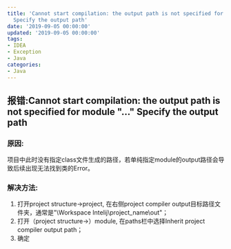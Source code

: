 ```yaml
---
title: 'Cannot start compilation: the output path is not specified for module "..."
  Specify the output path'
date: '2019-09-05 00:00:00'
updated: '2019-09-05 00:00:00'
tags:
- IDEA
- Exception
- Java
categories:
- Java
---
```


## 报错:Cannot start compilation: the output path is not specified for module "..." Specify the output path

### 原因:

项目中此时没有指定class文件生成的路径，若单纯指定module的output路径会导致后续出现无法找到类的Error。

### 解决方法:

1. 打开project structure->project, 在右侧project compiler output目标路径文件夹，通常是"\Workspace Intelij\project_name\out"；
2. 打开（project structure->）module, 在paths栏中选择Inherit project compiler output path；
3. 确定
